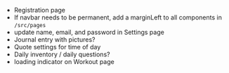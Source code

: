 - Registration page
- If navbar needs to be permanent, add a marginLeft to all components in `/src/pages`
- update name, email, and password in Settings page
- Journal entry with pictures?
- Quote settings for time of day
- Daily inventory / daily questions?
- loading indicator on Workout page
